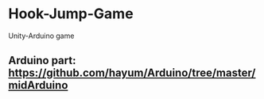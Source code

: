 # Hook-Jump-Game
Unity-Arduino game
## Arduino part: https://github.com/hayum/Arduino/tree/master/midArduino
